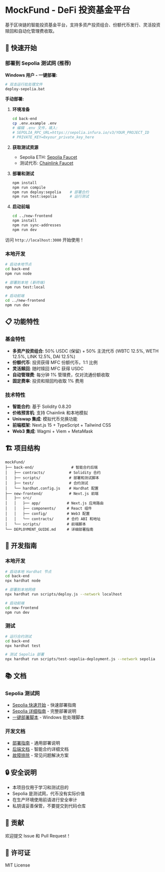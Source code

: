 # MockFund - DeFi 投资基金平台

基于区块链的智能投资基金平台，支持多资产投资组合、份额代币发行、灵活投资赎回和自动化管理费收取。

## 🚀 快速开始

### 部署到 Sepolia 测试网 (推荐)

**Windows 用户 - 一键部署:**
```bash
# 双击运行批处理文件
deploy-sepolia.bat
```

**手动部署:**

1. **环境准备**
   ```bash
   cd back-end
   cp .env.example .env
   # 编辑 .env 文件，填入:
   # SEPOLIA_RPC_URL=https://sepolia.infura.io/v3/YOUR_PROJECT_ID
   # PRIVATE_KEY=0xyour_private_key_here
   ```

2. **获取测试资源**
   - Sepolia ETH: [Sepolia Faucet](https://sepoliafaucet.com/)
   - 测试代币: [Chainlink Faucet](https://faucets.chain.link/sepolia)

3. **部署和测试**
   ```bash
   npm install
   npm run compile
   npm run deploy:sepolia    # 部署合约
   npm run test:sepolia      # 运行测试
   ```

4. **启动前端**
   ```bash
   cd ../new-frontend
   npm install
   npm run sync-addresses
   npm run dev
   ```

访问 `http://localhost:3000` 开始使用！

### 本地开发

```bash
# 启动本地节点
cd back-end
npm run node

# 部署到本地 (新终端)
npm run test:local

# 启动前端
cd ../new-frontend
npm run dev
```

## 📋 功能特性

### 基金特性
- **多资产投资组合**: 50% USDC (保留) + 50% 主流代币 (WBTC 12.5%, WETH 12.5%, LINK 12.5%, DAI 12.5%)
- **份额代币**: 投资获得 MFC 份额代币，1:1 比例
- **灵活赎回**: 随时赎回 MFC 获得 USDC
- **自动管理费**: 每分钟 1% 管理费，仅对流通份额收取
- **固定费率**: 投资和赎回均收取 1% 费用

### 技术特性
- **智能合约**: 基于 Solidity 0.8.20
- **价格预言机**: 支持 Chainlink 和本地模拟
- **Uniswap 集成**: 模拟代币兑换功能
- **前端框架**: Next.js 15 + TypeScript + Tailwind CSS
- **Web3 集成**: Wagmi + Viem + MetaMask

## 🏗️ 项目结构

```
mockFund/
├── back-end/                 # 智能合约后端
│   ├── contracts/           # Solidity 合约
│   ├── scripts/             # 部署和测试脚本
│   ├── test/                # 合约测试
│   └── hardhat.config.js    # Hardhat 配置
├── new-frontend/            # Next.js 前端
│   ├── src/
│   │   ├── app/            # Next.js 应用路由
│   │   ├── components/     # React 组件
│   │   ├── config/         # Web3 配置
│   │   └── contracts/      # 合约 ABI 和地址
│   └── scripts/            # 前端脚本
└── DEPLOYMENT_GUIDE.md     # 详细部署指南
```

## 🔧 开发指南

### 本地开发
```bash
# 启动本地 Hardhat 节点
cd back-end
npx hardhat node

# 部署到本地网络
npx hardhat run scripts/deploy.js --network localhost

# 启动前端
cd new-frontend
npm run dev
```

### 测试
```bash
# 运行合约测试
cd back-end
npx hardhat test

# 测试 Sepolia 部署
npx hardhat run scripts/test-sepolia-deployment.js --network sepolia
```

## 📚 文档

### Sepolia 测试网
- [Sepolia 快速开始](back-end/SEPOLIA_QUICKSTART.md) - 快速部署指南
- [Sepolia 详细指南](back-end/SEPOLIA_DEPLOYMENT_GUIDE.md) - 完整部署说明
- [一键部署脚本](deploy-sepolia.bat) - Windows 批处理脚本

### 开发文档
- [部署指南](DEPLOYMENT_GUIDE.md) - 通用部署说明
- [后端文档](back-end/README.md) - 智能合约详细文档
- [故障排除](new-frontend/TROUBLESHOOTING.md) - 常见问题解决方案

## 🔒 安全说明

- 本项目仅用于学习和测试目的
- Sepolia 是测试网，代币没有实际价值
- 在生产环境使用前请进行安全审计
- 私钥请妥善保管，不要提交到代码仓库

## 🤝 贡献

欢迎提交 Issue 和 Pull Request！

## 📄 许可证

MIT License